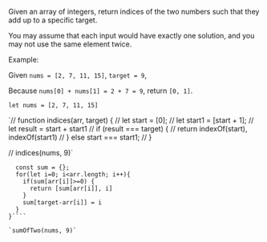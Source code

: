 Given an array of integers, return indices of the two numbers such that they add up to a specific target.

You may assume that each input would have exactly one solution, and you may not use the same element twice.

Example:

Given `nums = [2, 7, 11, 15]`, `target = 9`,

Because `nums[0] + nums[1] = 2 + 7 = 9`,
return `[0, 1]`.


`let nums = [2, 7, 11, 15]`

`// function indices(arr, target) {
//   let start = [0];
//   let start1 = [start + 1];
//   let result = start + start1
//   if (result === target) {
//     return indexOf(start), indexOf(start1)
//   } else start === start1;
// }

// indices(nums, 9)`

```function sumOfTwo(arr, target) {
  const sum = {};
  for(let i=0; i<arr.length; i++){
    if(sum[arr[i]]>=0) {
      return [sum[arr[i]], i]
    }
    sum[target-arr[i]] = i
  }
}````

`sumOfTwo(nums, 9)`
